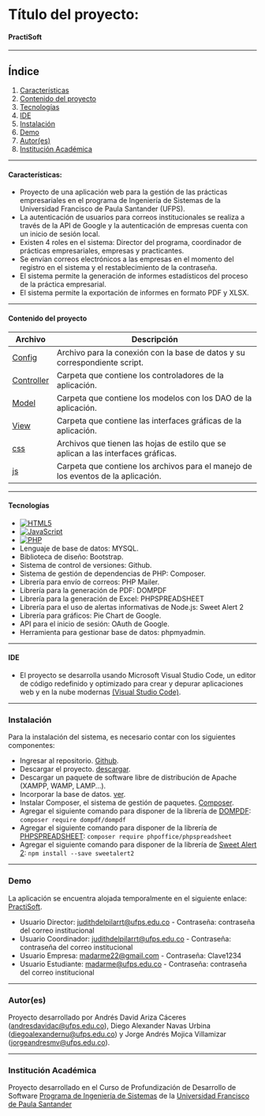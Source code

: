 # Título del proyecto:
#### PractiSoft

***
## Índice
1. [Características](#características)
2. [Contenido del proyecto](#contenido-del-proyecto)
3. [Tecnologías](#tecnologías)
4. [IDE](#ide)
5. [Instalación](#instalación)
6. [Demo](#demo)
7. [Autor(es)](#autores)
8. [Institución Académica](#institución-académica)
***

#### Características:
  - Proyecto de una aplicación web para la gestión de las prácticas empresariales en el programa de Ingeniería de Sistemas de la Universidad Francisco de Paula Santander (UFPS).
  - La autenticación de usuarios para correos institucionales se realiza a través de la API de Google y la autenticación de empresas cuenta con un inicio de sesión local.
  - Existen 4 roles en el sistema: Director del programa, coordinador de prácticas empresariales, empresas y practicantes.
  - Se envían correos electrónicos a las empresas en el momento del registro en el sistema y el restablecimiento de la contraseña.
  - El sistema permite la generación de informes estadísticos del proceso de la práctica empresarial.
  - El sistema permite la exportación de informes en formato PDF y XLSX.
***

#### Contenido del proyecto

| Archivo      | Descripción  |
|--------------|--------------|
| [Config](https://github.com/andresdavid021298/Practisoft/blob/main/Config) | Archivo para la conexión con la base de datos y su correspondiente script. |
| [Controller](https://github.com/andresdavid021298/Practisoft/tree/main/Controller) | Carpeta que contiene los controladores de la aplicación. |
| [Model](https://github.com/andresdavid021298/Practisoft/tree/main/Model/DAO) | Carpeta que contiene los modelos con los DAO de la aplicación. |
| [View](https://github.com/andresdavid021298/Practisoft/tree/main/View) | Carpeta que contiene las interfaces gráficas de la aplicación. |
| [css](https://github.com/andresdavid021298/Practisoft/tree/main/css) | Archivos que tienen las hojas de estilo que se aplican a las interfaces gráficas. |
| [js](https://github.com/andresdavid021298/Practisoft/tree/main/js) | Carpeta que contiene los archivos para el manejo de los eventos de la aplicación. |

***
#### Tecnologías

  - [![HTML5](https://img.shields.io/badge/HTML5-CSS-green)](https://developer.mozilla.org/es/docs/Web/Guide/HTML/HTML5)
  - [![JavaScript](https://img.shields.io/badge/JavaScript-green)](https://developer.mozilla.org/es/docs/Web/JavaScript)
  - [![PHP](https://img.shields.io/badge/PHP-blue)](https://www.php.net/manual/es/intro-whatis.php)
  - Lenguaje de base de datos: MYSQL.
  - Biblioteca de diseño: Bootstrap.
  -	Sistema de control de versiones: Github.
  -	Sistema de gestión de dependencias de PHP: Composer.
  -	Librería para envío de correos: PHP Mailer.
  -	Librería para la generación de PDF: DOMPDF
  -	Librería para la generación de Excel: PHPSPREADSHEET
  -	Librería para el uso de alertas informativas de Node.js: Sweet Alert 2
  -	Librería para gráficos: Pie Chart de Google.
  -	API para el inicio de sesión: OAuth de Google.
  -	Herramienta para gestionar base de datos: phpmyadmin.

***
#### IDE

- El proyecto se desarrolla usando Microsoft Visual Studio Code, un editor de código redefinido y optimizado para crear y depurar aplicaciones web y en la nube modernas [(Visual Studio Code)](https://code.visualstudio.com/).

***
### Instalación

Para la instalación del sistema, es necesario contar con los siguientes componentes:

- Ingresar al repositorio. [Github](https://github.com/andresdavid021298/Practisoft).
- Descargar el proyecto. [descargar](https://github.com/andresdavid021298/Practisoft/archive/refs/heads/main.zip).
- Descargar un paquete de software libre de distribución de Apache (XAMPP, WAMP, LAMP...).
- Incorporar la base de datos. [ver](https://github.com/andresdavid021298/Practisoft/tree/main/Config).
- Instalar Composer, el sistema de gestión de paquetes. [Composer](https://getcomposer.org/download/).
- Agregar el siguiente comando para disponer de la librería de [DOMPDF](https://github.com/dompdf/dompdf): `composer require dompdf/dompdf`
- Agregar el siguiente comando para disponer de la librería de [PHPSPREADSHEET](https://phpspreadsheet.readthedocs.io/en/latest/): `composer require phpoffice/phpspreadsheet`
- Agregar el siguiente comando para disponer de la librería de [Sweet Alert 2](https://sweetalert2.github.io/): `npm install --save sweetalert2`

***
### Demo
La aplicación se encuentra alojada temporalmente en el siguiente enlace: [PractiSoft](https://practisoftufps.online/).
- Usuario Director: judithdelpilarrt@ufps.edu.co - Contraseña: contraseña del correo institucional
- Usuario Coordinador: judithdelpilarrt@ufps.edu.co - Contraseña: contraseña del correo institucional
- Usuario Empresa: madarme22@gmail.com - Contraseña: Clave1234
- Usuario Estudiante: madarme@ufps.edu.co - Contraseña: contraseña del correo institucional

***
### Autor(es)
Proyecto desarrollado por Andrés David Ariza Cáceres (<andresdavidac@ufps.edu.co>), Diego Alexander Navas Urbina (<diegoalexandernu@ufps.edu.co>) y Jorge Andrés Mojica Villamizar (<jorgeandresmv@ufps.edu.co>).

***
### Institución Académica   
Proyecto desarrollado en el Curso de Profundización de Desarrollo de Software [Programa de Ingeniería de Sistemas] de la [Universidad Francisco de Paula Santander]

   [Programa de Ingeniería de Sistemas]:<https://ingsistemas.cloud.ufps.edu.co/>
   [Universidad Francisco de Paula Santander]:<https://ww2.ufps.edu.co/>
